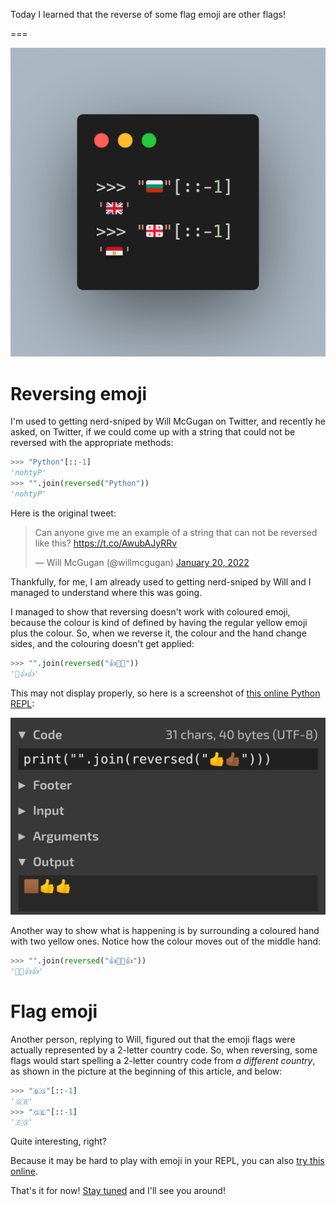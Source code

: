 Today I learned that the reverse of some flag emoji are other flags!

===

<script async src="https://platform.twitter.com/widgets.js" charset="utf-8"></script>

![](thumbnail.webp "The reverse of some emoji flags.")


# Reversing emoji

I'm used to getting nerd-sniped by Will McGugan on Twitter,
and recently he asked, on Twitter,
if we could come up with a string that could not be reversed with the appropriate methods:

```py
>>> "Python"[::-1]
'nohtyP'
>>> "".join(reversed("Python"))
'nohtyP'
```

Here is the original tweet:

<blockquote class="twitter-tweet"><p lang="en" dir="ltr">Can anyone give me an example of a string that can not be reversed like this? <a href="https://t.co/AwubAJyRRv">https://t.co/AwubAJyRRv</a></p>&mdash; Will McGugan (@willmcgugan) <a href="https://twitter.com/willmcgugan/status/1484295045603897347?ref_src=twsrc%5Etfw">January 20, 2022</a></blockquote>

Thankfully, for me, I am already used to getting nerd-sniped by Will and I managed to understand where this was going.

I managed to show that reversing doesn't work with coloured emoji,
because the colour is kind of defined by having the regular yellow emoji plus the colour.
So, when we reverse it, the colour and the hand change sides, and the colouring doesn't get applied:

```py
>>> "".join(reversed("👍👍🏾"))
'🏾👍👍'
```

This may not display properly, so here is a screenshot of [this online Python REPL](https://tio.run/##K6gsycjPM/7/v6AoM69EQ0lJLys/M0@jKLUstag4NUVD6cP8ib0Q3L9PSVNT8/9/AA):

![](_tio_hands.webp)

Another way to show what is happening is by surrounding a coloured hand with two yellow ones.
Notice how the colour moves out of the middle hand:

```py
>>> "".join(reversed("👍👍🏾👍"))
'👍🏾👍👍'
```

# Flag emoji

Another person, replying to Will, figured out that the emoji flags were actually represented by a 2-letter country code.
So, when reversing, some flags would start spelling a 2-letter country code from _a different country_,
as shown in the picture at the beginning of this article, and below:

```py
>>> "🇧🇬"[::-1]
'🇬🇧'
>>> "🇬🇪"[::-1]
'🇪🇬'
```

Quite interesting, right?

Because it may be hard to play with emoji in your REPL,
you can also [try this online](https://tio.run/##K6gsycjPM/7/v6AoM69EQ@nD/PblQLxGKdrKStcwVpMLIb4GiFfBxP//BwA).

That's it for now! [Stay tuned][subscribe] and I'll see you around!

[subscribe]: /subscribe
[collections]: https://docs.python.org/3/library/collections
[namedtuple-docs]: https://docs.python.org/3/library/collections.html#collections.namedtuple
